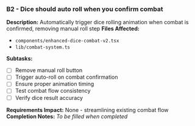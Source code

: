 ### B2 - Dice should auto roll when you confirm combat
**Description:** Automatically trigger dice rolling animation when combat is confirmed, removing manual roll step
**Files Affected:**
- `components/enhanced-dice-combat-v2.tsx`
- `lib/combat-system.ts`

**Subtasks:**
- [ ] Remove manual roll button
- [ ] Trigger auto-roll on combat confirmation
- [ ] Ensure proper animation timing
- [ ] Test combat flow consistency
- [ ] Verify dice result accuracy

**Requirements Impact:** None - streamlining existing combat flow
**Completion Notes:** _To be filled when completed_